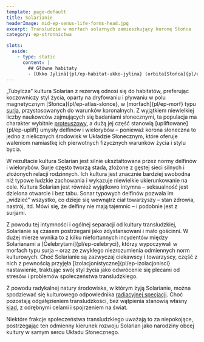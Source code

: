 ```yaml
---
template: page-default
title: Solarianie
headerImage: mid-ep-venus-life-forms-head.jpg
excerpt: Transludzie w morfach solarnych zamieszkujący koronę Słońca
category: ep-stronnictwa

slots:
  aside:
    - type: static
      content: |
        ## Główne habitaty
        - [Ukko Jylinä]{pl/ep-habitat-ukko-jylina} (orbita[Słońca]{pl/ep-atlas-slonce})
---
```

„Tubylcza” kultura Solarian z rezerwą odnosi się do habitatów, preferując koczowniczy styl życia, oparty na dryfowaniu i pływaniu w polu magnetycznym [Słońca]{pl/ep-atlas-slonce}, w [morfach]{pl/ep-morf} typu [surja](#), przystosowanych do warunków koronalnych. Z wyjątkiem niewielkiej liczby naukowców zajmujących się badaniami słonecznymi, ta populacja ma charakter wybitnie [proteuszowy](#), a dużą jej część stanowią [upliftowane]{pl/ep-uplift} umysły delfinów i wielorybów – ponieważ korona słoneczna to jedno z nielicznych środowisk w Układzie Słonecznym, które oferuje waleniom namiastkę ich pierwotnych fizycznych warunków życia i stylu bycia.

W rezultacie kultura Solarian jest silnie ukształtowana przez normy delfinów i wielorybów. Surje często tworzą stada, złożone z gęstej sieci silnych i złożonych relacji rodzinnych. Ich kultura jest znacznie bardziej swobodna niż typowe ludzkie zachowania i wykazuje niewielkie ukierunkowanie na cele. Kultura Solarian jest również wyjątkowo intymna – seksualność jest dzielona otwarcie i bez tabu. Sonar typowych delfinów pozwala im „widzieć” wszystko, co dzieje się wewnątrz ciał towarzyszy – stan zdrowia, nastrój, itd. Mówi się, że delfiny nie mają tajemnic – i podobnie jest z surjami.

Z powodu tej intymności i ogólnej separacji od kultury transludzkiej, Solarianie są czasem postrzegani jako zdystansowani i mało gościnni. W dużej mierze wynika to z kilku niefortunnych incydentów między Solarianami a [Celebrytami]{pl/ep-celebryci}, którzy wypoczywali w morfach typu surja – oraz ze zwykłego niezrozumienia odmiennych norm kulturowych. Choć Solarianie są zazwyczaj ciekawscy i towarzyscy, część z nich z pewnością przyjęła [izolacjonistyczne]{pl/ep-izolacjonisci} nastawienie, traktując swój styl życia jako odwrócenie się plecami od stresów i problemów społeczeństwa transludzkiego.

Z powodu radykalnej natury środowiska, w którym żyją Solarianie, można spodziewać się kulturowego odpowiednika [radiacyjnej specjacji](https://pl.wikipedia.org/wiki/Specjacja_radiacyjna). Choć pozostają odgałęzieniem transludzkości, bez wątpienia stanowią własny [klad](https://pl.wikipedia.org/wiki/Klad), z odrębnymi celami i spojrzeniem na świat.

Niektóre frakcje społeczeństwa transludzkiego uważają to za niepokojące, postrzegając ten odmienny kierunek rozwoju Solarian jako narodziny obcej kultury w samym sercu Układu Słonecznego.

